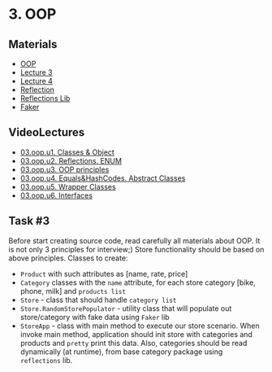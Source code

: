 # 3. OOP
## Materials
- [OOP](https://docs.oracle.com/javase/tutorial/java/concepts/index.html)
- [Lecture 3](https://drive.google.com/file/d/17R4SCXEd9B8a89UsJ-nLNYMFwM\_p8Fn9/view?usp=sharing)
- [Lecture 4](https://drive.google.com/file/d/14RC5dJno\_FcSfBe\_FAd9zeqpFSUj8odH/view?usp=sharing)
- [Reflection](https://docs.oracle.com/javase/tutorial/reflect/)
- [Reflections Lib](https://github.com/ronmamo/reflections)
- [Faker](https://github.com/DiUS/java-faker)
## VideoLectures
-  [03.oop.u1. Classes & Object](https://youtu.be/e8CFYiHeUi0)
-  [03.oop.u2. Reflections. ENUM](https://youtu.be/RrqTz-Qbtqg)
-  [03.oop.u3. OOP principles](https://youtu.be/zG-MNwEW6JY)
-  [03.oop.u4. Equals&HashCodes. Abstract Classes](https://youtu.be/zPmcv6xRoag)
-  [03.oop.u5. Wrapper Classes](https://youtu.be/W5uTGYVeslk)
-  [03.oop.u6. Interfaces](https://youtu.be/JGgKbMcDnOo)
## Task #3
Before start creating source code, read carefully all materials about OOP. It is not only 3 principles for interview;)
Store functionality should be based on above principles.
Classes to create:
- `Product` with such attributes as [name, rate, price]
- `Category` classes with the `name` attribute, for each store category [bike, phone, milk] and `products list`
- `Store` - class that should handle `category list`
- `Store.RandomStorePopulator` - utility class that will populate out store/category with fake data using `Faker` lib
- `StoreApp` - class with main method to execute our store scenario.
When invoke main method, application should init store with categories and products and `pretty` print this data.
Also, categories should be read dynamically (at runtime), from base category package using `reflections` lib.
